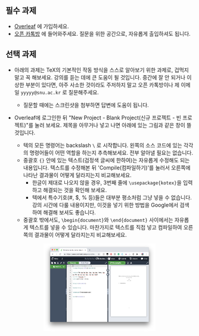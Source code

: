## 필수 과제

- [Overleaf](https://www.overleaf.com) 에 가입하세요.
- [오픈 카톡방](https://open.kakao.com/o/gALqfK2) 에 들어와주세요. 질문을 위한 공간으로, 자유롭게 출입하셔도 됩니다.

## 선택 과제

- 아래의 과제는 TeX의 기본적인 작동 방식을 스스로 알아보기 위한 과제로, 겁먹지 말고 꼭 해보세요. 강의를 듣는 데에 큰 도움이 될 것입니다. 중간에 잘 안 되거나 이상한 부분이 있다면, 아주 사소한 것이라도 주저하지 말고 오픈 카톡방이나 제 이메일 `yyyyy@snu.ac.kr` 로 질문해주세요.
  - 질문할 때에는 스크린샷을 첨부하면 답변에 도움이 됩니다.

- Overleaf에 로그인한 뒤 "New Project - Blank Project(신규 프로젝트 - 빈 프로젝트)"를 눌러 보세요. 제목을 아무거나 넣고 나면 아래에 있는 그림과 같은 창이 뜰 것입니다.
  - 텍의 모든 명령어는 backslash `\` 로 시작합니다. 왼쪽의 소스 코드에 있는 각각의 명령어들이 어떤 역할을 하는지 추측해보세요. 전부 알아낼 필요는 없습니다.
  - 중괄호 `{}` 안에 있는 텍스트(검정색 글씨에 한하여)는 자유롭게 수정해도 되는 내용입니다. 텍스트를 수정해본 뒤 'Compile(컴파일하기)'를 눌러서 오른쪽에 나타난 결과물이 어떻게 달라지는지 비교해보세요.
    - 한글이 제대로 나오지 않을 경우, 3번째 줄에 `\usepackage{kotex}`을 입력하고 해결되는 것을 확인해 보세요.
    - 텍에서 특수기호(#, $, % 등)들은 대부분 평소처럼 그냥 넣을 수 없습니다. 강의 시간에 다룰 내용이지만, 이것을 넣기 위한 방법을 Google에서 검색하여 해결해 보셔도 좋습니다.
  - 중괄호 밖에서도, `\begin{document}`와 `\end{document}` 사이에서는 자유롭게 텍스트를 넣을 수 있습니다. 마찬가지로 텍스트를 직접 넣고 컴파일하여 오른쪽의 결과물이 어떻게 달라지는지 비교해보세요.


<div align="center">
<img src="./assets/img/overleaf.png" alt="Screen Shot 2018-10-27 at 3.36.21 PM" width="300"/>
</div>

